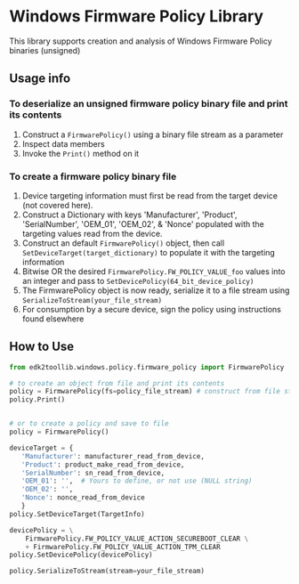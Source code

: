 # Windows Firmware Policy Library

This library supports creation and analysis of Windows Firmware Policy binaries (unsigned)  

## Usage info

### To deserialize an unsigned firmware policy binary file and print its contents

1. Construct a ```FirmwarePolicy()``` using a binary file stream as a parameter
1. Inspect data members
1. Invoke the ```Print()``` method on it

### To create a firmware policy binary file

1. Device targeting information must first be read from the target device (not covered here).
1. Construct a Dictionary with keys 'Manufacturer', 'Product', 'SerialNumber', 'OEM_01', 'OEM_02', & 'Nonce' populated with the targeting values read from the device.  
1. Construct an default ```FirmwarePolicy()``` object, then call ```SetDeviceTarget(target_dictionary)``` to populate it with the targeting information
1. Bitwise OR the desired ```FirmwarePolicy.FW_POLICY_VALUE_foo``` values into an integer and pass to ```SetDevicePolicy(64_bit_device_policy)```
1. The FirmwarePolicy object is now ready, serialize it to a file stream using ```SerializeToStream(your_file_stream)```
1. For consumption by a secure device, sign the policy using instructions found elsewhere

## How to Use

```python
from edk2toollib.windows.policy.firmware_policy import FirmwarePolicy

# to create an object from file and print its contents
policy = FirmwarePolicy(fs=policy_file_stream) # construct from file stream
policy.Print()


# or to create a policy and save to file
policy = FirmwarePolicy()

deviceTarget = {
   'Manufacturer': manufacturer_read_from_device,
   'Product': product_make_read_from_device,
   'SerialNumber': sn_read_from_device,
   'OEM_01': '',  # Yours to define, or not use (NULL string)
   'OEM_02': '',
   'Nonce': nonce_read_from_device
   }
policy.SetDeviceTarget(TargetInfo)

devicePolicy = \
    FirmwarePolicy.FW_POLICY_VALUE_ACTION_SECUREBOOT_CLEAR \
    + FirmwarePolicy.FW_POLICY_VALUE_ACTION_TPM_CLEAR
policy.SetDevicePolicy(devicePolicy)

policy.SerializeToStream(stream=your_file_stream)
```
